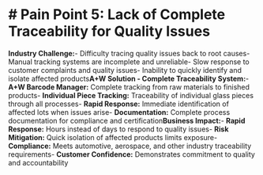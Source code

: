 # # Pain Point 5: Lack of Complete Traceability for Quality Issues

**Industry Challenge:**- Difficulty tracing quality issues back to root causes- Manual tracking systems are incomplete and unreliable- Slow response to customer complaints and quality issues- Inability to quickly identify and isolate affected products**A+W Solution - Complete Traceability System:**- **A+W Barcode Manager:** Complete tracking from raw materials to finished products- **Individual Piece Tracking:** Traceability of individual glass pieces through all processes- **Rapid Response:** Immediate identification of affected lots when issues arise- **Documentation:** Complete process documentation for compliance and certification**Business Impact:**- **Rapid Response:** Hours instead of days to respond to quality issues- **Risk Mitigation:** Quick isolation of affected products limits exposure- **Compliance:** Meets automotive, aerospace, and other industry traceability requirements- **Customer Confidence:** Demonstrates commitment to quality and accountability
